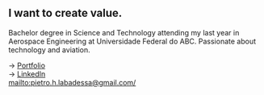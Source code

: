 <!--
**Pietrohl/Pietrohl** is a ✨ _special_ ✨ repository because its `README.md` (this file) appears on your GitHub profile.-->

## I want to create value.

Bachelor degree in Science and Technology attending my last year in Aerospace Engineering at Universidade Federal do ABC. Passionate about technology and aviation. 


-> [Portfolio](https://pietrohl.github.com) \
-> [LinkedIn](linkedin.com/in/pietrohlabadessa/) \
<mailto:pietro.h.labadessa@gmail.com/>

